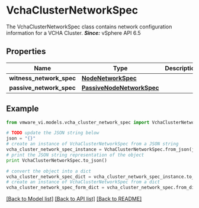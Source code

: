 # VchaClusterNetworkSpec

The VchaClusterNetworkSpec class contains network configuration information for a VCHA Cluster.  ***Since:*** vSphere API 6.5 

## Properties
Name | Type | Description | Notes
------------ | ------------- | ------------- | -------------
**witness_network_spec** | [**NodeNetworkSpec**](NodeNetworkSpec.md) |  | 
**passive_network_spec** | [**PassiveNodeNetworkSpec**](PassiveNodeNetworkSpec.md) |  | 

## Example

```python
from vmware_vi.models.vcha_cluster_network_spec import VchaClusterNetworkSpec

# TODO update the JSON string below
json = "{}"
# create an instance of VchaClusterNetworkSpec from a JSON string
vcha_cluster_network_spec_instance = VchaClusterNetworkSpec.from_json(json)
# print the JSON string representation of the object
print VchaClusterNetworkSpec.to_json()

# convert the object into a dict
vcha_cluster_network_spec_dict = vcha_cluster_network_spec_instance.to_dict()
# create an instance of VchaClusterNetworkSpec from a dict
vcha_cluster_network_spec_form_dict = vcha_cluster_network_spec.from_dict(vcha_cluster_network_spec_dict)
```
[[Back to Model list]](../README.md#documentation-for-models) [[Back to API list]](../README.md#documentation-for-api-endpoints) [[Back to README]](../README.md)


